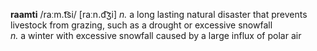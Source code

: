 **raamti** /raːm.t͡si/ \[raːn.d͡ʒi]
_n._ a long lasting natural disaster that prevents livestock from grazing, such as a drought or excessive snowfall  
_n._ a winter with excessive snowfall caused by a large influx of polar air